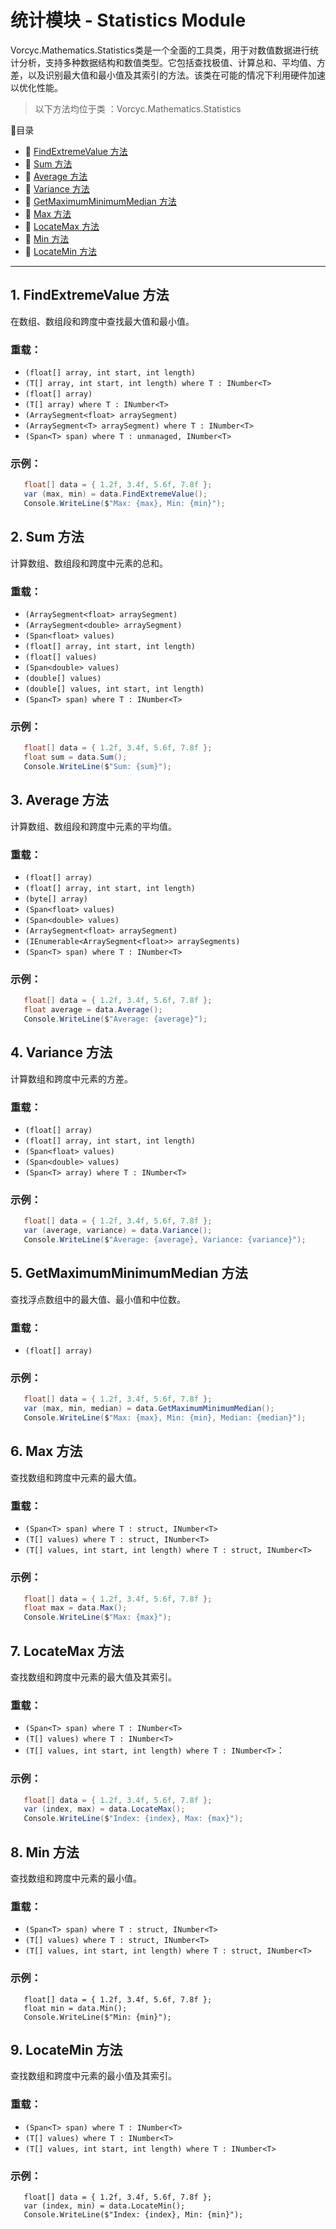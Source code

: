 ﻿# 统计模块 - Statistics Module

Vorcyc.Mathematics.Statistics类是一个全面的工具类，用于对数值数据进行统计分析，支持多种数据结构和数值类型。它包括查找极值、计算总和、平均值、方差，以及识别最大值和最小值及其索引的方法。该类在可能的情况下利用硬件加速以优化性能。

> 以下方法均位于类 ：Vorcyc.Mathematics.Statistics

:ledger:目录  
- :bookmark: [FindExtremeValue 方法](#1-findextremevalue-方法)
- :bookmark: [Sum 方法](#2-sum-方法)
- :bookmark: [Average 方法](#3-average-方法)
- :bookmark: [Variance 方法](#4-variance-方法)
- :bookmark: [GetMaximumMinimumMedian 方法](#5-getmaximumminimummedian-方法)
- :bookmark: [Max 方法](#6-max-方法)
- :bookmark: [LocateMax 方法](#7-locatemax-方法)
- :bookmark: [Min 方法](#8-min-方法)
- :bookmark: [LocateMin 方法](#9-locatemin-方法)


---


## 1. FindExtremeValue 方法
在数组、数组段和跨度中查找最大值和最小值。
### 重载：
- `(float[] array, int start, int length)`
- `(T[] array, int start, int length) where T : INumber<T>`
- `(float[] array)`
- `(T[] array) where T : INumber<T>`
- `(ArraySegment<float> arraySegment)`
- `(ArraySegment<T> arraySegment) where T : INumber<T>`
- `(Span<T> span) where T : unmanaged, INumber<T>`
### 示例：
```csharp
   float[] data = { 1.2f, 3.4f, 5.6f, 7.8f };
   var (max, min) = data.FindExtremeValue();
   Console.WriteLine($"Max: {max}, Min: {min}");
```
   

## 2. Sum 方法
计算数组、数组段和跨度中元素的总和。
### 重载：
- `(ArraySegment<float> arraySegment)`
- `(ArraySegment<double> arraySegment)`
- `(Span<float> values)`
- `(float[] array, int start, int length)`
- `(float[] values)`
- `(Span<double> values)`
- `(double[] values)`
- `(double[] values, int start, int length)`
- `(Span<T> span) where T : INumber<T>`
### 示例：
```csharp
   float[] data = { 1.2f, 3.4f, 5.6f, 7.8f };
   float sum = data.Sum();
   Console.WriteLine($"Sum: {sum}");
```

## 3. Average 方法
计算数组、数组段和跨度中元素的平均值。
### 重载：
- `(float[] array)`
- `(float[] array, int start, int length)`
- `(byte[] array)`
- `(Span<float> values)`
- `(Span<double> values)`
- `(ArraySegment<float> arraySegment)`
- `(IEnumerable<ArraySegment<float>> arraySegments)`
- `(Span<T> span) where T : INumber<T>`
### 示例：
```csharp
   float[] data = { 1.2f, 3.4f, 5.6f, 7.8f };
   float average = data.Average();
   Console.WriteLine($"Average: {average}");
```
   

## 4. Variance 方法
计算数组和跨度中元素的方差。
### 重载：
- `(float[] array)`
- `(float[] array, int start, int length)`
- `(Span<float> values)`
- `(Span<double> values)`
- `(Span<T> array) where T : INumber<T>`
### 示例：
```csharp
   float[] data = { 1.2f, 3.4f, 5.6f, 7.8f };
   var (average, variance) = data.Variance();
   Console.WriteLine($"Average: {average}, Variance: {variance}");
```
   

## 5. GetMaximumMinimumMedian 方法
查找浮点数组中的最大值、最小值和中位数。
### 重载：
- `(float[] array)`
### 示例：
```csharp
   float[] data = { 1.2f, 3.4f, 5.6f, 7.8f };
   var (max, min, median) = data.GetMaximumMinimumMedian();
   Console.WriteLine($"Max: {max}, Min: {min}, Median: {median}");
```
   

## 6. Max 方法
查找数组和跨度中元素的最大值。
### 重载：
- `(Span<T> span) where T : struct, INumber<T>`
- `(T[] values) where T : struct, INumber<T>`
- `(T[] values, int start, int length) where T : struct, INumber<T>`
### 示例：
```csharp
   float[] data = { 1.2f, 3.4f, 5.6f, 7.8f };
   float max = data.Max();
   Console.WriteLine($"Max: {max}");
```   

## 7. LocateMax 方法
查找数组和跨度中元素的最大值及其索引。
### 重载：
- `(Span<T> span) where T : INumber<T>`
- `(T[] values) where T : INumber<T>`
- `(T[] values, int start, int length) where T : INumber<T>`：
### 示例：
```csharp
   float[] data = { 1.2f, 3.4f, 5.6f, 7.8f };
   var (index, max) = data.LocateMax();
   Console.WriteLine($"Index: {index}, Max: {max}");
```

## 8. Min 方法
查找数组和跨度中元素的最小值。
### 重载：
- `(Span<T> span) where T : struct, INumber<T>`
- `(T[] values) where T : struct, INumber<T>`
- `(T[] values, int start, int length) where T : struct, INumber<T>`
### 示例：
```
   float[] data = { 1.2f, 3.4f, 5.6f, 7.8f };
   float min = data.Min();
   Console.WriteLine($"Min: {min}");
```

## 9. LocateMin 方法
查找数组和跨度中元素的最小值及其索引。
### 重载：
- `(Span<T> span) where T : INumber<T>`
- `(T[] values) where T : INumber<T>`
- `(T[] values, int start, int length) where T : INumber<T>`
### 示例：
```
   float[] data = { 1.2f, 3.4f, 5.6f, 7.8f };
   var (index, min) = data.LocateMin();
   Console.WriteLine($"Index: {index}, Min: {min}");
```
   

